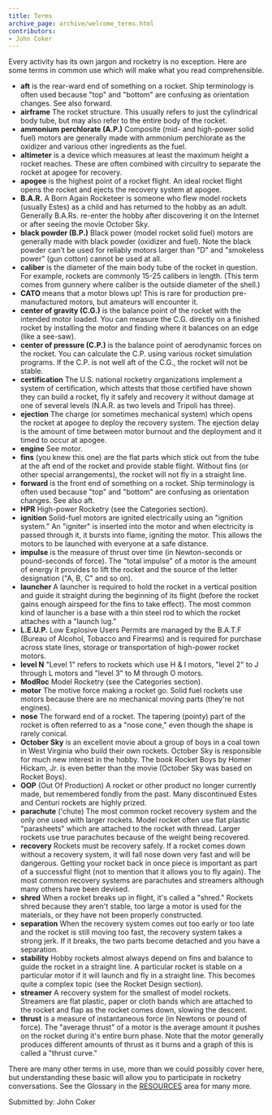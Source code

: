 ```yaml
---
title: Terms
archive_page: archive/welcome_terms.html
contributors:
- John Coker
---
```

Every activity has its own jargon and rocketry is no exception. Here are some terms in common use which will make what you read comprehensible.

- **aft** is the rear-ward end of something on a rocket.
  Ship terminology is often used because "top" and "bottom" are confusing as orientation changes.
  See also forward.
- **airframe** The rocket structure.
  This usually refers to just the cylindrical body tube, but may also refer to the entire body of the rocket.
- **ammonium perchlorate (A.P.)** Composite (mid- and high-power solid fuel) motors are generally made with ammonium perchlorate as the oxidizer and various other ingredients as the fuel.
- **altimeter** is a device which measures at least the maximum height a rocket reaches.
  These are often combined with circuitry to separate the rocket at apogee for recovery.
- **apogee** is the highest point of a rocket flight.
  An ideal rocket flight opens the rocket and ejects the recovery system at apogee.
- **B.A.R.** A Born Again Rocketeer is someone who flew model rockets (usually Estes) as a child and has returned to the hobby as an adult.
  Generally B.A.Rs. re-enter the hobby after discovering it on the Internet or after seeing the movie October Sky.
- **black powder (B.P.)** Black power (model rocket solid fuel) motors are generally made with black powder (oxidizer and fuel).
  Note the black powder can't be used for reliably motors larger than "D" and "smokeless power" (gun cotton) cannot be used at all.
- **caliber** is the diameter of the main body tube of the rocket in question.
  For example, rockets are commonly 15-25 calibers in length.
  (This term comes from gunnery where caliber is the outside diameter of the shell.)
- **CATO** means that a motor blows up!
  This is rare for production pre-manufactured motors, but amateurs will encounter it.
- **center of gravity (C.G.)** is the balance point of the rocket with the intended motor loaded.
  You can measure the C.G. directly on a finished rocket by installing the motor and finding where it balances on an edge (like a see-saw).
- **center of pressure (C.P.)** is the balance point of aerodynamic forces on the rocket.
  You can calculate the C.P. using various rocket simulation programs.
  If the C.P. is not well aft of the C.G., the rocket will not be stable.
- **certification** The U.S. national rocketry organizations implement a system of certification, which attests that those certified have shown they can build a rocket, fly it safely and recovery it without damage at one of several levels (N.A.R. as two levels and Tripoli has three).
- **ejection** The charge (or sometimes mechanical system) which opens the rocket at apogee to deploy the recovery system.
  The ejection delay is the amount of time between motor burnout and the deployment and it timed to occur at apogee.
- **engine** See motor.
- **fins** (you knew this one) are the flat parts which stick out from the tube at the aft end of the rocket and provide stable flight.
  Without fins (or other special arrangements), the rocket will not fly in a straight line.
- **forward** is the front end of something on a rocket.
  Ship terminology is often used because "top" and "bottom" are confusing as orientation changes.
  See also aft.
- **HPR** High-power Rocketry (see the Categories section).
- **ignition** Solid-fuel motors are ignited electrically using an "ignition system."
  An "igniter" is inserted into the motor and when electricity is passed through it, it bursts into flame, igniting the motor.
  This allows the motors to be launched with everyone at a safe distance.
- **impulse** is the measure of thrust over time (in Newton-seconds or pound-seconds of force).
  The "total impulse" of a motor is the amount of energy it provides to lift the rocket and the source of the letter designation ("A, B, C" and so on).
- **launcher** A launcher is required to hold the rocket in a vertical position and guide it straight during the beginning of its flight (before the rocket gains enough airspeed for the fins to take effect).
  The most common kind of launcher is a base with a thin steel rod to which the rocket attaches with a "launch lug."
- **L.E.U.P.** Low Explosive Users Permits are managed by the B.A.T.F (Bureau of Alcohol, Tobacco and Firearms) and is required for purchase across state lines, storage or transportation of high-power rocket motors.
- **level N** "Level 1" refers to rockets which use H & I motors, "level 2" to J through L motors and "level 3" to M through O motors.
- **ModRoc** Model Rocketry (see the Categories section).
- **motor** The motive force making a rocket go.
  Solid fuel rockets use motors because there are no mechanical moving parts (they're not engines).
- **nose** The forward end of a rocket.
  The tapering (pointy) part of the rocket is often referred to as a "nose cone," even though the shape is rarely conical.
- **October Sky** is an excellent movie about a group of boys in a coal town in West Virginia who build their own rockets.
  October Sky is responsible for much new interest in the hobby.
  The book Rocket Boys by Homer Hickam, Jr. is even better than the movie (October Sky was based on Rocket Boys).
- **OOP** (Out Of Production) A rocket or other product no longer currently made, but remembered fondly from the past.
  Many discontinued Estes and Centuri rockets are highly prized.
- **parachute** ('chute) The most common rocket recovery system and the only one used with larger rockets.
  Model rocket often use flat plastic "parasheets" which are attached to the rocket with thread.
  Larger rockets use true parachutes because of the weight being recovered.
- **recovery** Rockets must be recovery safely.
  If a rocket comes down without a recovery system, it will fall nose down very fast and will be dangerous.
  Getting your rocket back in once piece is important as part of a successful flight (not to mention that it allows you to fly again).
  The most common recovery systems are parachutes and streamers although many others have been devised.
- **shred** When a rocket breaks up in flight, it's called a "shred."
  Rockets shred because they aren't stable, too large a motor is used for the materials, or they have not been properly constructed.
- **separation** When the recovery system comes out too early or too late and the rocket is still moving too fast, the recovery system takes a strong jerk.
  If it breaks, the two parts become detached and you have a separation.
- **stability** Hobby rockets almost always depend on fins and balance to guide the rocket in a straight line.
  A particular rocket is stable on a particular motor if it will launch and fly in a straight line.
  This becomes quite a complex topic (see the Rocket Design section).
- **streamer** A recovery system for the smallest of model rockets.
  Streamers are flat plastic, paper or cloth bands which are attached to the rocket and flap as the rocket comes down, slowing the descent.
- **thrust** is a measure of instantaneous force (in Newtons or pound of force). The "average thrust" of a motor is the average amount it pushes on the rocket during it's entire burn phase.
  Note that the motor generally produces different amounts of thrust as it burns and a graph of this is called a "thrust curve."

There are many other terms in use, more than we could possibly cover here, but understanding these basic will allow you to participate in rocketry conversations.
See the Glossary in the [RESOURCES](/resources/glossary/) area for many more.

Submitted by: John Coker
